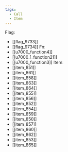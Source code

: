 ```yaml
---
tags:
  - Call
  - Item
---
```

Flag:
- [[flag_9733]]
- [[flag_9734]]
Fn:
- [[u7000_function4]]
- [[u7000_1_function21]]
- [[u7000_function3]]
Item:
- [[item_851]]
- [[item_861]]
- [[item_858]]
- [[item_863]]
- [[item_864]]
- [[item_855]]
- [[item_856]]
- [[item_852]]
- [[item_854]]
- [[item_859]]
- [[item_850]]
- [[item_857]]
- [[item_860]]
- [[item_862]]
- [[item_853]]
- [[item_865]]
